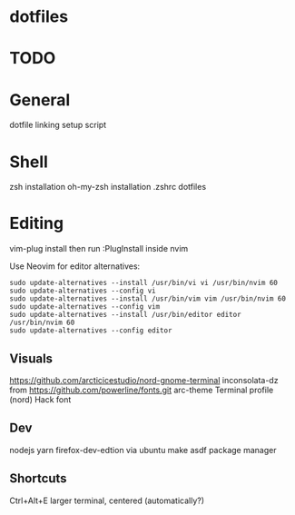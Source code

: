 # dotfiles

# TODO
# General
dotfile linking
setup script

# Shell
zsh installation
oh-my-zsh installation
.zshrc dotfiles

# Editing
vim-plug install
then run :PlugInstall inside nvim

Use Neovim for editor alternatives:
```
sudo update-alternatives --install /usr/bin/vi vi /usr/bin/nvim 60
sudo update-alternatives --config vi
sudo update-alternatives --install /usr/bin/vim vim /usr/bin/nvim 60
sudo update-alternatives --config vim
sudo update-alternatives --install /usr/bin/editor editor /usr/bin/nvim 60
sudo update-alternatives --config editor
```


## Visuals
https://github.com/arcticicestudio/nord-gnome-terminal
inconsolata-dz from https://github.com/powerline/fonts.git
arc-theme
Terminal profile (nord)
Hack font

## Dev
nodejs
yarn
firefox-dev-edtion via ubuntu make
asdf package manager

## Shortcuts
Ctrl+Alt+E larger terminal, centered (automatically?)
